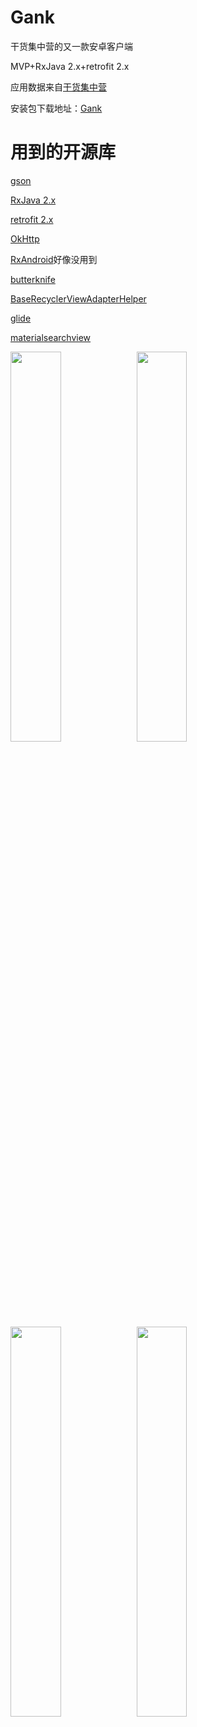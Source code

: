 # Gank
干货集中营的又一款安卓客户端

MVP+RxJava 2.x+retrofit 2.x

应用数据来自[干货集中营](https://gank.io/)

安装包下载地址：[Gank](http://www.coolapk.com/apk/com.github.xiaofei_dev.gank)
# 用到的开源库
[gson](https://github.com/google/gson)

[RxJava 2.x](https://github.com/ReactiveX/RxJava)

[retrofit 2.x](https://github.com/square/retrofit)

[OkHttp](https://github.com/square/okhttp)

[RxAndroid](https://github.com/ReactiveX/RxAndroid)好像没用到

[butterknife](https://github.com/JakeWharton/butterknife)

[BaseRecyclerViewAdapterHelper](https://github.com/CymChad/BaseRecyclerViewAdapterHelper)

[glide](https://github.com/bumptech/glide)

[materialsearchview](https://github.com/MiguelCatalan/MaterialSearchView)

<img src="https://github.com/xiaofei-dev/Gank/blob/master/art/enframe_2017-04-30-10-31-21.png" width="40%" height="40%"><img src="https://github.com/xiaofei-dev/Gank/blob/master/art/enframe_2017-04-30-10-31-36.png" width="40%" height="40%">
<img src="https://github.com/xiaofei-dev/Gank/blob/master/art/enframe_2017-04-29-21-01-17.png" width="40%" height="40%"><img src="https://github.com/xiaofei-dev/Gank/blob/master/art/enframe_2017-04-29-21-01-41.png" width="40%" height="40%">

